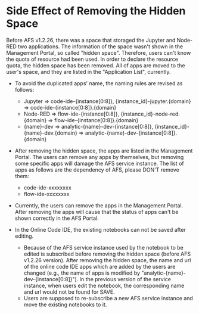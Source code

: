 # Side Effect of Removing the Hidden Space

Before AFS v1.2.26, there was a space that storaged the Jupyter and Node-RED two applications. The information of the space wasn't shown in the Management Portal, so called "hidden space". Therefore, users can't know the quota of resource had been used. In order to declare the resource quota, the hidden space has been removed. All of apps are moved to the user's space, and they are listed in the "Application List", currently.

* To avoid the duplicated apps' name, the naming rules are revised as follows:
    - Jupyter => code-ide-{instance[0:8]}, {instance_id}-jupyter.{domain} => code-ide-{instance[0:8]}.{domain}
    - Node-RED => flow-ide-{instance[0:8]}, {instance_id}-node-red.{domain} => flow-ide-{instance[0:8]}.{domain}
    - {name}-dev => analytic-{name}-dev-{instance[0:8]}, {instance_id}-{name}-dev.{domain} => analytic-{name}-dev-{instance[0:8]}.{domain}

* After removing the hidden space, the apps are listed in the Management Portal. The users can remove any apps by themselves, but removing some specific apps will damage the AFS service instance. The list of apps as follows are the dependency of AFS, please DON'T remove them:
	- code-ide-xxxxxxxx
	- flow-ide-xxxxxxxx   

* Currently, the users can remove the apps in the Management Portal. After removing the apps will cause that the status of apps can't be shown correctly in the AFS Portal.    

* In the Online Code IDE, the existing notebooks can not be saved after editing.   
	- Because of the AFS service instance used by the notebook to be edited is subscribed before removing the hidden space (before AFS v1.2.26 version). After removing the hidden space, the name and url of the online code IDE apps which are added by the users are changed (e.g., the name of apps is modified by "analytic-{name}-dev-{instance[0:8]}"). In the previous version of the service instance, when users edit the notebook, the corresponding name and url would not be found for SAVE.
	- Users are supposed to re-subscribe a new AFS service instance and move the existing notebooks to it.


